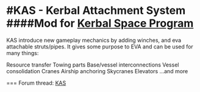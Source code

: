 #KAS - Kerbal Attachment System
####Mod for [Kerbal Space Program](http://www.kerbalspaceprogram.com/)
===

KAS introduce new gameplay mechanics by adding winches, and eva attachable struts/pipes. 
It gives some purpose to EVA and can be used for many things:

Resource transfer
Towing parts
Base/vessel interconnections
Vessel consolidation
Cranes
Airship anchoring
Skycranes
Elevators
...and more


===
Forum thread: [KAS](http://forum.kerbalspaceprogram.com/showthread.php/25563-0-20-KAS-v0-3-1-Kerbal-Attachment-System)  
